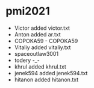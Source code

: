 # pmi2021
- Victor added victor.txt
- Anton added ar.txt
- COPOKA59 - COPOKA59
- Vitaliy added vitaliy.txt
- spaceoutlaw3001
- todery -_-
- khrul added khrul.txt
- jenek594 added jenek594.txt
- hitanon added hitanon.txt
